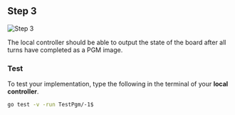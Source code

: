 <!--@include: index.md-->
#

## Step 3

![Step 3](/assets/cw_diagrams-Distributed_3.png)

The local controller should be able to output the state of the board after all turns have completed as a PGM image.

### Test

To test your implementation, type the following in the terminal of your **local controller**.

``` bash
go test -v -run TestPgm/-1$
```
